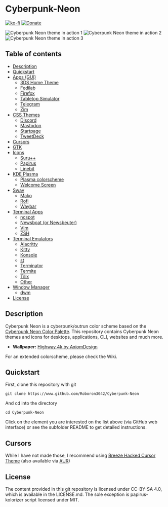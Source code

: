 # Cyberpunk-Neon
[![ko-fi](https://www.ko-fi.com/img/githubbutton_sm.svg)](https://ko-fi.com/Z8Z1139QA)
[![Donate](https://liberapay.com/assets/widgets/donate.svg)](https://liberapay.com/roboron/donate)

![Cyberpunk Neon theme in action 1](https://raw.githubusercontent.com/Roboron3042/Cyberpunk-Neon/master/resources/screenshots/screenshot-1.png)
![Cyberpunk Neon theme in action 2](https://raw.githubusercontent.com/Roboron3042/Cyberpunk-Neon/master/resources/screenshots/screenshot-2.png)
![Cyberpunk Neon theme in action 3](https://raw.githubusercontent.com/Roboron3042/Cyberpunk-Neon/master/resources/screenshots/screenshot-3.png)

## Table of contents
- [Description](#description)
- [Quickstart](#quickstart)
- [Apps (GUI)](https://github.com/Roboron3042/Cyberpunk-Neon/tree/master/apps#apps)
  - [3DS Home Theme](https://github.com/Roboron3042/Cyberpunk-Neon/tree/master/apps#3ds-theme)
  - [Fedilab](https://github.com/Roboron3042/Cyberpunk-Neon/tree/master/apps#fedilab)
  - [Firefox](https://github.com/Roboron3042/Cyberpunk-Neon/tree/master/apps#firefox)
  - [Tabletop Simulator](https://github.com/Roboron3042/Cyberpunk-Neon/tree/master/apps#tabletop-simulator)
  - [Telegram](https://github.com/Roboron3042/Cyberpunk-Neon/tree/master/apps#telegram-desktop)
  - [Zim](https://github.com/Roboron3042/Cyberpunk-Neon/tree/master/apps#zim)
- [CSS Themes](https://github.com/Roboron3042/Cyberpunk-Neon/tree/master/CSS#css-themes)
  - [Discord](https://github.com/Roboron3042/Cyberpunk-Neon/tree/master/CSS/discord#discord-cyberpunk-neon)
  - [Mastodon](https://github.com/Roboron3042/Cyberpunk-Neon/tree/master/CSS#css-themes)
  - [Startpage](https://github.com/Roboron3042/Cyberpunk-Neon/tree/master/CSS#css-themes)
  - [TweetDeck](https://github.com/Roboron3042/Cyberpunk-Neon/tree/master/CSS#css-themes)
- [Cursors](#cursors)
- [GTK](https://github.com/Roboron3042/Cyberpunk-Neon/tree/master/gtk#gtk)
- [Icons](https://github.com/Roboron3042/Cyberpunk-Neon/tree/master/icons#icons)
  - [Suru++](https://github.com/Roboron3042/Cyberpunk-Neon/tree/master/icons#suru++)
  - [Papirus](https://github.com/Roboron3042/Cyberpunk-Neon/tree/master/icons#papirus-kolorizer)
  - [Linebit](https://github.com/Roboron3042/Cyberpunk-Neon/tree/master/icons#linebit)
- [KDE Plasma](https://github.com/Roboron3042/Cyberpunk-Neon/tree/master/kde#kde)
  - [Plasma colorscheme](https://github.com/Roboron3042/Cyberpunk-Neon/tree/master/kde#plasma-colorscheme)
  - [Welcome Screen](https://github.com/Roboron3042/Cyberpunk-Neon/tree/master/kde#welcome-screen)
- [Sway](https://github.com/Roboron3042/Cyberpunk-Neon/tree/master/sway#sway)
  - [Mako](https://github.com/Roboron3042/Cyberpunk-Neon/tree/master/sway#mako)
  - [Rofi](https://github.com/Roboron3042/Cyberpunk-Neon/tree/master/sway#rofi)
  - [Waybar](https://github.com/Roboron3042/Cyberpunk-Neon/tree/master/sway#waybar)
- [Terminal Apps](https://github.com/Roboron3042/Cyberpunk-Neon/tree/master/terminal-apps#terminal-apps)
  - [ncspot](https://github.com/Roboron3042/Cyberpunk-Neon/tree/master/terminal-apps#ncspot)
  - [Newsboat (or Newsbeuter)](https://github.com/Roboron3042/Cyberpunk-Neon/tree/master/terminal-apps#newsboat)
  - [Vim](https://github.com/Roboron3042/Cyberpunk-Neon/tree/master/terminal-apps#vim)
  - [ZSH](https://github.com/Roboron3042/Cyberpunk-Neon/tree/master/terminal-apps#zsh)
- [Terminal Emulators](https://github.com/Roboron3042/Cyberpunk-Neon/tree/master/terminal#terminal-emulators)
  - [Alacritty](https://github.com/Roboron3042/Cyberpunk-Neon/tree/master/terminal#alacritty)
  - [Kitty](https://github.com/Roboron3042/Cyberpunk-Neon/tree/master/terminal#kitty)
  - [Konsole](https://github.com/Roboron3042/Cyberpunk-Neon/tree/master/terminal#konsole)
  - [st](https://github.com/Roboron3042/Cyberpunk-Neon/tree/master/terminal#st)
  - [Terminator](https://github.com/Roboron3042/Cyberpunk-Neon/tree/master/terminal#terminator)
  - [Termite](https://github.com/Roboron3042/Cyberpunk-Neon/tree/master/terminal#termite)
  - [Tilix](https://github.com/Roboron3042/Cyberpunk-Neon/tree/master/terminal#tilix)
  - [Other](https://github.com/Roboron3042/Cyberpunk-Neon/tree/master/terminal#other)
- [Window Manager](https://github.com/Roboron3042/Cyberpunk-Neon/tree/master/window-manager#window-manager)
  - [dwm](https://github.com/Roboron3042/Cyberpunk-Neon/tree/master/window-manager#dwm)
- [License](#license)

## Description

Cyberpunk Neon is a cyberpunk/outrun color scheme based on the [Cyberpunk Neon Color Palette](https://www.color-hex.com/color-palette/61235). This repository contains Cyberpunk Neon themes and icons for desktops, applications, CLI, websites and much more.

* **Wallpaper:** [Highway 4k by AxiomDesign](https://www.deviantart.com/axiomdesign/art/Highway-4k-696620104)

For an extended colorscheme, please check the Wiki.

## Quickstart

First, clone this repository with git

`git clone https://www.github.com/Roboron3042/Cyberpunk-Neon`

And cd into the directory

`cd Cyberpunk-Neon`

Click on the element you are interested on the list above (via GitHub web interface) or see the subfolder README to get detailed instructions.

## Cursors

While I have not made those, I recommend using [Breeze Hacked Cursor Theme](https://github.com/codejamninja/breeze-hacked-cursor-theme) (also available via [AUR](https://aur.archlinux.org/packages/breeze-hacked-cursor-theme/))

## License

The content provided in this git repository is licensed under CC-BY-SA 4.0, which is available in the LICENSE.md. The sole exception is papirus-kolorizer script licensed under MIT.
